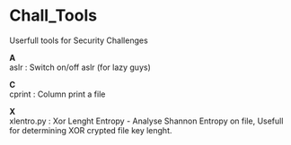 Chall_Tools
===========

Userfull tools for Security Challenges

<b>A</b><br>
aslr : Switch on/off aslr (for lazy guys)

<b>C</b><br>
cprint : Column print a file

<b>X</b><br>
xlentro.py : Xor Lenght Entropy - Analyse Shannon Entropy on file, Usefull for determining XOR crypted file key lenght.

